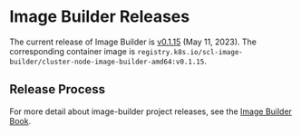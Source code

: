 # Image Builder Releases

The current release of Image Builder is [v0.1.15][] (May 11, 2023). The corresponding container image is `registry.k8s.io/scl-image-builder/cluster-node-image-builder-amd64:v0.1.15`.

## Release Process

For more detail about image-builder project releases, see the [Image Builder Book][].


[v0.1.15]: https://github.com/kubernetes-sigs/image-builder/releases/tag/v0.1.15
[Image Builder Book]: https://image-builder.sigs.k8s.io/capi/releasing.html